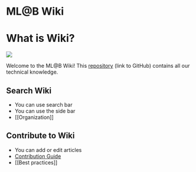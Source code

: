 # ML@B Wiki

# What is Wiki?

![](https://ml.berkeley.edu/static/media/mlab-logo-horizontal-small.3d4a6012.png)

Welcome to the ML@B Wiki! This [repository](https://github.com/mlberkeley/wiki) (link to GitHub) contains all our technical knowledge. 


## Search Wiki

* You can use search bar
* You can use the side bar
* [[Organization]]

## Contribute to Wiki

* You can add or edit articles
* [Contribution Guide](./A-Guide-To-Contributing-To-Wiki/)
* [[Best practices]]